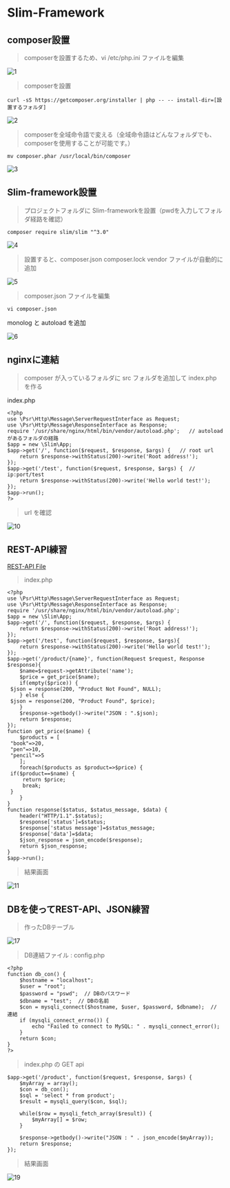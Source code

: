 # Slim-Framework

## composer設置

> composerを設置するため、vi /etc/php.ini ファイルを編集

![1](https://user-images.githubusercontent.com/43987455/50081312-7a4c8900-0231-11e9-9576-5cf746960d04.JPG)

> composerを設置
~~~
curl -sS https://getcomposer.org/installer | php -- -- install-dir=[設置するフォルダ]
~~~
![2](https://user-images.githubusercontent.com/43987455/50081349-93edd080-0231-11e9-8011-469e13cb6183.jpg)

> composerを全域命令語で変える（全域命令語はどんなフォルダでも、composerを使用することが可能です。）
~~~
mv composer.phar /usr/local/bin/composer
~~~
![3](https://user-images.githubusercontent.com/43987455/50081379-a962fa80-0231-11e9-81a2-c97ed5292f3b.JPG)

## Slim-framework設置

> プロジェクトフォルダに Slim-frameworkを設置（pwdを入力してフォルダ経路を確認）
~~~
composer require slim/slim "^3.0"
~~~
![4](https://user-images.githubusercontent.com/43987455/50081443-d57e7b80-0231-11e9-8d98-eacf185f57fb.JPG)

> 設置すると、composer.json composer.lock vendor ファイルが自動的に追加

![5](https://user-images.githubusercontent.com/43987455/50081444-d57e7b80-0231-11e9-9035-961afce5f93b.JPG)

> composer.json ファイルを編集

~~~
vi composer.json
~~~
monolog と autoload を追加

![6](https://user-images.githubusercontent.com/43987455/50081522-0959a100-0232-11e9-8c69-55d5c973d1a4.JPG)

## nginxに連結

> composer が入っているフォルダに src フォルダを追加して index.php を作る

index.php
~~~
<?php
use \Psr\Http\Message\ServerRequestInterface as Request;
use \Psr\Http\Message\ResponseInterface as Response;
require '/usr/share/nginx/html/bin/vendor/autoload.php';   // autoloadがあるフォルダの経路
$app = new \Slim\App;
$app->get('/', function($request, $response, $args) {   // root url
    return $response->withStatus(200)->write('Root address!');
});
$app->get('/test', function($request, $response, $args) {  //  ip:port/test
    return $response->withStatus(200)->write('Hello world test!');
});
$app->run();
?>
~~~

> url を確認

![10](https://user-images.githubusercontent.com/43987455/50081642-550c4a80-0232-11e9-8223-2d53bed430f3.JPG)

## REST-API練習
[REST-API File](https://github.com/JWLEE0425/testRestapi)
> index.php
~~~
<?php
use \Psr\Http\Message\ServerRequestInterface as Request;
use \Psr\Http\Message\ResponseInterface as Response;
require '/usr/share/nginx/html/bin/vendor/autoload.php';
$app = new \Slim\App;
$app->get('/', function($request, $response, $args) {
    return $response->withStatus(200)->write('Root address!');
});
$app->get('/test', function($request, $response, $args){
    return $response->withStatus(200)->write('Hello world test!');
});
$app->get('/product/{name}', function(Request $request, Response $response){
    $name=$request->getAttribute('name');
    $price = get_price($name);
    if(empty($price)) {
 $json = response(200, "Product Not Found", NULL);
    } else {
 $json = response(200, "Product Found", $price);
    }
    $response->getbody()->write("JSON : ".$json);
    return $response;
});
function get_price($name) {
    $products = [
 "book"=>20,
 "pen"=>10,
 "pencil"=>5
    ];
    foreach($products as $product=>$price) {
 if($product==$name) {
     return $price;
     break;
 }
    }
}
function response($status, $status_message, $data) {
    header("HTTP/1.1".$status);
    $response['status']=$status;
    $response['status message']=$status_message;
    $response['data']=$data;
    $json_response = json_encode($response);
    return $json_response;
}
$app->run();
~~~

> 結果画面

![11](https://user-images.githubusercontent.com/43987455/50081758-9866b900-0232-11e9-99e0-fee116e6d74b.JPG)

## DBを使ってREST-API、JSON練習

> 作ったDBテーブル

![17](https://user-images.githubusercontent.com/43987455/50081819-bc29ff00-0232-11e9-8125-861766130038.JPG)

> DB連結ファイル : config.php

~~~
<?php
function db_con() {
    $hostname = "localhost";
    $user = "root";
    $password = "pswd";  // DBのパスワード
    $dbname = "test";  // DBの名前
    $con = mysqli_connect($hostname, $user, $password, $dbname);  // 連結
    if (mysqli_connect_errno()) {
        echo "Failed to connect to MySQL: " . mysqli_connect_error();
    }
    return $con;
}
?>
~~~

> index.php の GET api
~~~
$app->get('/product', function($request, $response, $args) {
    $myArray = array();
    $con = db_con();
    $sql = 'select * from product';
    $result = mysqli_query($con, $sql);
    
    while($row = mysqli_fetch_array($result)) {
        $myArray[] = $row;
    }
    
    $response->getbody()->write("JSON : " . json_encode($myArray));
    return $response;
});
~~~

> 結果画面

![19](https://user-images.githubusercontent.com/43987455/50081886-ea0f4380-0232-11e9-9927-0b0e6bb637dc.JPG)

